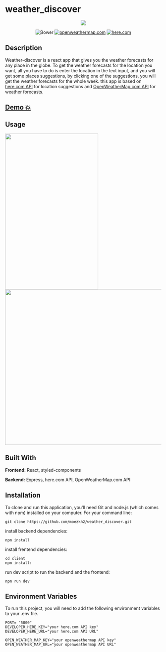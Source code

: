# weather_discover
<p align="center">
<img src="https://github.com/moezkh2/weather_discover/assets/17712659/6f1254a6-1f86-48c6-8900-cde3b697004e" >
</p>

<div align="center">
  <img alt="Bower" src="https://img.shields.io/bower/l/mi">
<a href="https://openweathermap.org/api"><img src="https://img.shields.io/badge/openweathermap.com-API-e96e50?style=flat&logo=#00AFAA&logoColor=00AFAA&link=https://openweathermap.org/api" alt="openweathermap.com" /></a>
<a href="https://www.here.com/"><img src="https://img.shields.io/badge/here.com-API-blue?style=flat&logo=#00AFAA&logoColor=00AFAA&link=https://www.here.com/" alt="here.com" /></a>
</div>

## Description

Weather-discover is a react app that gives you the weather forecasts for any place in the globe.
To get the weather forecasts for the location you want, all you have to do is enter the location in the text input, and you will get some places suggestions,  by clicking one of the suggestions, you will get the weather forecasts for the whole week.
this app is based on [here.com API](https://www.here.com) for location suggestions and [OpenWeatherMap.com API](https://openweathermap.org/api)  for weather forecasts.

## [Demo 💥](https://weather-discover.vercel.app/)

## Usage

<div>
<img src="https://github.com/moezkh2/weather_discover/assets/17712659/c4c2002b-010e-44fb-8e93-a92b0d5ee3cd" width=300 height=500>
<img src="https://github.com/moezkh2/weather_discover/assets/17712659/8c6ac8d1-feb4-4c77-8be6-a0a42bc34a21" width=550 height=500>
</div>

## Built With

**Frontend:** React, styled-components

**Backend:** Express, here.com API, OpenWeatherMap.com API

## Installation
To clone and run this application, you'll need Git and node.js (which comes with npm) installed on your computer.
For your command line:
````
git clone https://github.com/moezkh2/weather_discover.git
````
install backend dependencies:
````
npm install
````
install frentend dependencies:
````
cd client
npm install:
````
run dev script to run the backend and the frontend:
````
npm run dev
````

## Environment Variables
To run this project, you will need to add the following environment variables to your .env file.
````
PORT= "5000"
DEVELOPER_HERE_KEY="your here.com API key"
DEVELOPER_HERE_URL="your here.com API URL"

OPEN_WEATHER_MAP_KEY="your openweathermap API key"
OPEN_WEATHER_MAP_URL="your openweathermap API URL"
````
